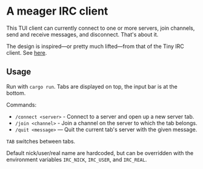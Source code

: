# A meager IRC client

This TUI client can currently connect to one or more servers, join channels, send and receive messages, and disconnect. That's about it.

The design is inspired—or pretty much lifted—from that of the Tiny IRC client. See [here](https://github.com/osa1/tiny).

## Usage

Run with `cargo run`. Tabs are displayed on top, the input bar is at the bottom.

Commands:

- `/connect <server>` - Connect to a server and open up a new server tab.
- `/join <channel>` - Join a channel on the server to which the tab belongs.
- `/quit <message>` — Quit the current tab's server with the given message.

`TAB` switches between tabs.

Default nick/user/real name are hardcoded, but can be overridden with the environment variables `IRC_NICK`, `IRC_USER`, and `IRC_REAL`.
